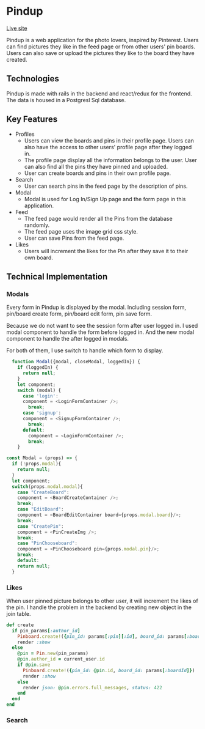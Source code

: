 # Pindup
[Live site](https://pindub.herokuapp.com/#/)

Pindup is a web application for the photo lovers, inspired by Pinterest. Users can find pictures they like in the feed page or from other users' pin boards. Users can also save or upload the pictures they like to the board they have created.

## Technologies

Pindup is made with rails in the backend and react/redux for the frontend. The data is housed in a Postgresl Sql database.

## Key Features

* Profiles
  * Users can view the boards and pins in their profile page. Users can also have the access to other users' profile page after they logged in.
  * The profile page display all the information belongs to the user. User can also find all the pins they have pinned and uploaded.
  * User can create boards and pins in their own profile page.
* Search
  * User can search pins in the feed page by the description of pins.
* Modal
  * Modal is used for Log In/Sign Up page and the form page in this application.
* Feed
  * The feed page would render all the Pins from the database randomly.
  * The feed page uses the image grid css style.
  * User can save Pins from the feed page.
* Likes
  * Users will increment the likes for the Pin after they save it to their own board.

## Technical Implementation

### Modals

Every form in Pindup is displayed by the modal. Including session form, pin/board create form, pin/board edit form, pin save form.

Because we do not want to see the session form after user logged in. I used modal component to handle the form before logged in. And the new modal component to handle the after logged in modals.

For both of them, I use switch to handle which form to display.

```javascript
  function Modal({modal, closeModal, loggedIn}) {
    if (loggedIn) {
      return null;
    }
    let component;
    switch (modal) {
      case 'login':
      component = <LoginFormContainer />;
        break;
      case 'signup':
      component = <SignupFormContainer />;
        break;
      default:
        component = <LoginFormContainer />;
        break;
    }

```

```javascript
const Modal = (props) => {
  if (!props.modal){
    return null;
  }
  let component;
  switch(props.modal.modal){
    case "CreateBoard":
    component = <BoardCreateContainer />;
    break;
    case "EditBoard":
    component = <BoardEditContainer board={props.modal.board}/>;
    break;
    case "CreatePin":
    component = <PinCreateImg />;
    break;
    case "PinChooseboard":
    component = <PinChooseboard pin={props.modal.pin}/>;
    break;
    default:
    return null;
  }
```

### Likes

When user pinned picture belongs to other user, it will increment the likes of the pin. I handle the problem in the backend by creating new object in the join table.

```ruby
def create
  if pin_params[:author_id]
    Pinboard.create!({pin_id: params[:pin][:id], board_id: params[:boardId]})
    render :show
  else
    @pin = Pin.new(pin_params)
    @pin.author_id = current_user.id
    if @pin.save
      Pinboard.create!({pin_id: @pin.id, board_id: params[:boardId]})
      render :show
    else
      render json: @pin.errors.full_messages, status: 422
    end
  end
end

```

### Search
